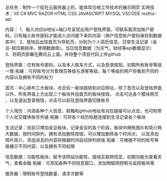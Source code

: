 总任务：制作一个挂在云服务器上的，能体现合格工作技术的展示网页
实用技术：IIS C# MVC RAZOR HTML CSS JAVASCRIPT MYSQL VSCODE restful-api

内容：
1、输入对应Ip地址+端口号呈现出用户登陆界面，可联系我添加账户密码，只有输入账号密码才能进入访问接下来的内容（用户信息账户密码保存到数据库中）
2、登陆后出现首页为导航页，分别为个人简历信息，日常生活记录（金豆-按日期排序，使用数据库)，当日信息数据（为天气，财经等api数据显示）
3、将网页部署在腾讯云上面，并将整个项目代码上传github

登陆界面：仅有账号密码，以及本人联系方式，以及登录按钮，初期所有账号等级一致
拓展：可将账号分为管理员等级与游客等级，每个等级的用户将看到不同的内容以及拥有不同的权力

首页：中心排布三大板块，点击任一板块跳转到对应网址，除了首页以及登陆界面以外，所有界面上方出现三个板块外加首页的板块按钮，
点击可达各个模块网页 ，以及退出登录按钮，点击可以前往登陆界面切换账号

个人简历：内涵各种个人信息，邮箱和github地址有对应链接可以点击，也可附带个人社交媒体账号外链
拓展：可将各个经历标题连接到生活记录各个板块

生活记录：目前只增加金豆板块，记录金豆的各个阶段，板块中拥有图片和简介两大数据，按时间排列，拥有添加删除按钮，可以增加删除各个时间点，
以及添加照片简介，添加进去的内容将根据时间自动排列排版
拓展：可根据不同的账号等级展示不同内容，以及拥有不同权限

信息数据：功能性板块，赋予该网站功能性，提纯互联网信息，初期功能为查看天气，查看金融
拓展：可添加各种不同信息窗口，添加物联网控制与监控板块等

服务器：限制账号登陆数量，请求次数等

